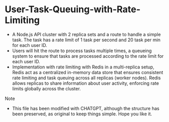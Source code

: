 # User-Task-Queuing-with-Rate-Limiting
- A Node.js API cluster with 2 replica sets and a route to handle a simple task. The task has a rate limit of 1 task per second and 20 task per min for each user ID. 
- Users will hit the route to process tasks multiple times, a queueing system to ensure that tasks are processed 
according to the rate limit for each user ID.
- Implementation with rate limiting with Redis in a multi-replica setup, Redis act as a centralized in-memory data store that ensures consistent rate limiting and task queuing across all replicas (worker nodes). Redis allows replicas to share information about user activity, enforcing rate limits globally across the cluster.

> [!NOTE] 
> - This file has been modified with CHATGPT, although the structure has been preserved, as original to keep things simple. Hope you like it.